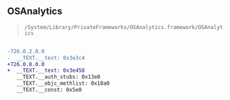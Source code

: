 ## OSAnalytics

> `/System/Library/PrivateFrameworks/OSAnalytics.framework/OSAnalytics`

```diff

-726.0.2.0.0
-  __TEXT.__text: 0x3e3c4
+726.0.8.0.0
+  __TEXT.__text: 0x3e458
   __TEXT.__auth_stubs: 0x13e0
   __TEXT.__objc_methlist: 0x18a0
   __TEXT.__const: 0x5e0

```
